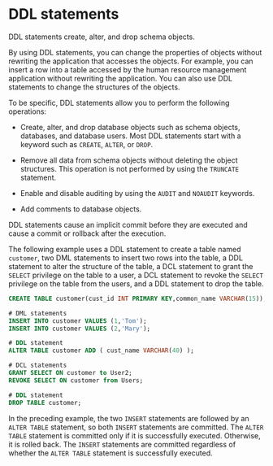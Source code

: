 # DDL statements

DDL statements create, alter, and drop schema objects.

By using DDL statements, you can change the properties of objects without rewriting the application that accesses the objects. For example, you can insert a row into a table accessed by the human resource management application without rewriting the application.  You can also use DDL statements to change the structures of the objects.

To be specific, DDL statements allow you to perform the following operations:

* Create, alter, and drop database objects such as schema objects, databases, and database users. Most DDL statements start with a keyword such as `CREATE`, `ALTER`, or `DROP`.

* Remove all data from schema objects without deleting the object structures. This operation is not performed by using the `TRUNCATE` statement.

* Enable and disable auditing by using the `AUDIT` and `NOAUDIT` keywords.

* Add comments to database objects.

DDL statements cause an implicit commit before they are executed and cause a commit or rollback after the execution.

The following example uses a DDL statement to create a table named `customer`, two DML statements to insert two rows into the table, a DDL statement to alter the structure of the table, a DCL statement to grant the `SELECT` privilege on the table to a user, a DCL statement to revoke the `SELECT` privilege on the table from the users, and a DDL statement to drop the table.

```sql
CREATE TABLE customer(cust_id INT PRIMARY KEY,common_name VARCHAR(15));

# DML statements
INSERT INTO customer VALUES (1,'Tom');
INSERT INTO customer VALUES (2,'Mary');

# DDL statement
ALTER TABLE customer ADD ( cust_name VARCHAR(40) );

# DCL statements
GRANT SELECT ON customer to User2;
REVOKE SELECT ON customer from Users;

# DDL statement
DROP TABLE customer;
```

In the preceding example, the two `INSERT` statements are followed by an `ALTER TABLE` statement, so both `INSERT` statements are committed. The `ALTER TABLE` statement is committed only if it is successfully executed. Otherwise, it is rolled back. The `INSERT` statements are committed regardless of whether the `ALTER TABLE` statement is successfully executed.
